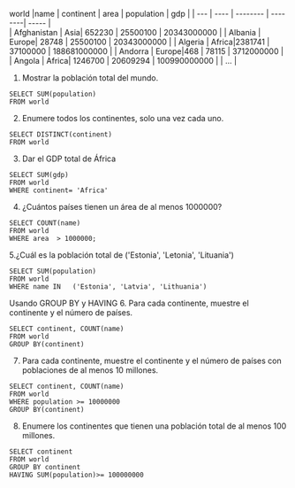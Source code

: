 
world
|name	| continent |	area | population |	gdp |
| --- | ---- | -------- |   --------| ----- |  
| Afghanistan	| Asia|		652230 | 25500100    | 20343000000 |
| Albania	| Europe| 28748 | 25500100    | 20343000000 |
| Algeria	| Africa|2381741 | 37100000    | 188681000000 |
| Andorra	| Europe|468 | 78115    | 3712000000 |
| Angola	| Africa|	1246700 |   20609294    | 100990000000 |
| ... |

  
1. Mostrar la población total del mundo.
     
~~~
SELECT SUM(population)
FROM world
~~~


2. Enumere todos los continentes, solo una vez cada uno.
    
~~~
SELECT DISTINCT(continent)
FROM world
~~~


3. Dar el GDP total de África

~~~
SELECT SUM(gdp)
FROM world
WHERE continent= 'Africa'
~~~


4. ¿Cuántos países tienen un área de al menos 1000000?

~~~
SELECT COUNT(name)
FROM world
WHERE area  > 1000000;
~~~


5.¿Cuál es la población total de ('Estonia', 'Letonia', 'Lituania')

~~~
SELECT SUM(population)
FROM world
WHERE name IN   ('Estonia', 'Latvia', 'Lithuania')
~~~

Usando GROUP BY y HAVING
6. Para cada continente, muestre el continente y el número de países.

~~~
SELECT continent, COUNT(name)
FROM world
GROUP BY(continent)
~~~


7. Para cada continente, muestre el continente y el número de países con poblaciones de al menos 10 millones.
~~~
SELECT continent, COUNT(name)
FROM world
WHERE population >= 10000000
GROUP BY(continent)
~~~


8. Enumere los continentes que tienen una población total de al menos 100 millones.
~~~
SELECT continent
FROM world
GROUP BY continent
HAVING SUM(population)>= 100000000
~~~
